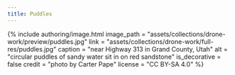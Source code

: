 ```yaml
---
title: Puddles
---
```


{% include authoring/image.html
    image_path = "assets/collections/drone-work/preview/puddles.jpg"
    link = "assets/collections/drone-work/full-res/puddles.jpg"
    caption = "near Highway 313 in Grand County, Utah"
    alt = "circular puddles of sandy water sit in on red sandstone"
    is_decorative = false
    credit = "photo by Carter Pape"
    license = "CC BY-SA 4.0"
%}
